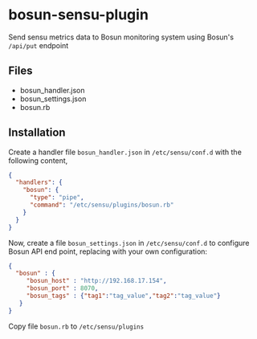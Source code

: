 # bosun-sensu-plugin
Send sensu metrics data to Bosun monitoring system using Bosun's `/api/put` endpoint

## Files
* bosun_handler.json
* bosun_settings.json
* bosun.rb

## Installation

Create a handler file `bosun_handler.json` in `/etc/sensu/conf.d` with the following content, 

```json
{
  "handlers": {
    "bosun": {
      "type": "pipe",
      "command": "/etc/sensu/plugins/bosun.rb"
    }
  }
}
```

Now, create a file `bosun_settings.json` in `/etc/sensu/conf.d` to configure Bosun API end point, replacing with your own configuration:

```json
{
  "bosun" : {
     "bosun_host" : "http://192.168.17.154",
     "bosun_port" : 8070,
     "bosun_tags" : {"tag1":"tag_value","tag2":"tag_value"}
   }
}
```

Copy file `bosun.rb` to `/etc/sensu/plugins`
